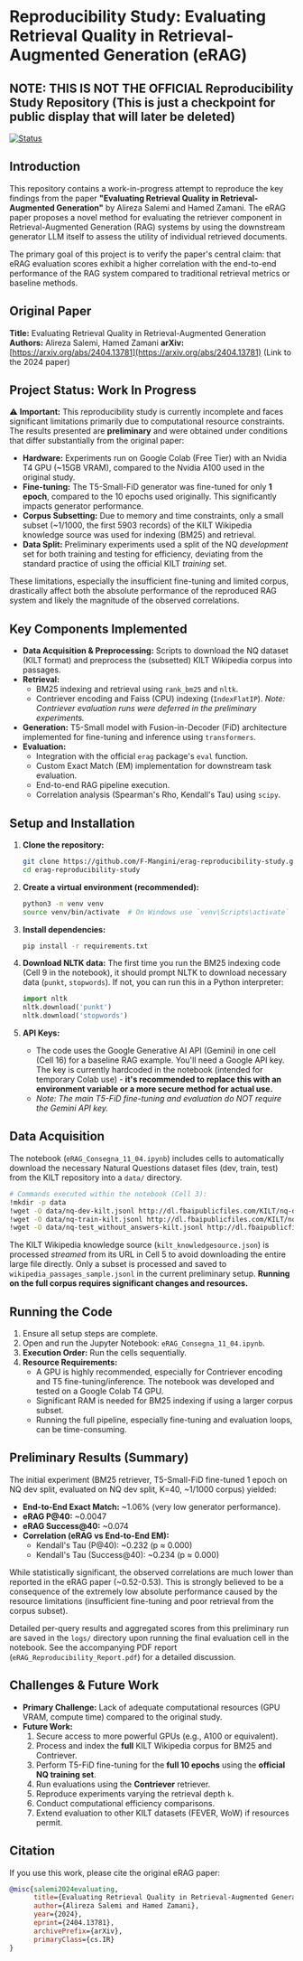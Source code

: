 # Reproducibility Study: Evaluating Retrieval Quality in Retrieval-Augmented Generation (eRAG) 

## NOTE: THIS IS NOT THE OFFICIAL Reproducibility Study Repository (This is just a checkpoint for public display that will later be deleted)

[![Status](https://img.shields.io/badge/status-Work%20In%20Progress-yellow.svg)](https://github.com/F-Mangini/erag-reproducibility-study)

## Introduction

This repository contains a work-in-progress attempt to reproduce the key findings from the paper **"Evaluating Retrieval Quality in Retrieval-Augmented Generation"** by Alireza Salemi and Hamed Zamani. The eRAG paper proposes a novel method for evaluating the retriever component in Retrieval-Augmented Generation (RAG) systems by using the downstream generator LLM itself to assess the utility of individual retrieved documents.

The primary goal of this project is to verify the paper's central claim: that eRAG evaluation scores exhibit a higher correlation with the end-to-end performance of the RAG system compared to traditional retrieval metrics or baseline methods.

## Original Paper

**Title:** Evaluating Retrieval Quality in Retrieval-Augmented Generation
**Authors:** Alireza Salemi, Hamed Zamani
**arXiv:** [https://arxiv.org/abs/2404.13781](https://arxiv.org/abs/2404.13781) (Link to the 2024 paper)

## Project Status: Work In Progress

⚠️ **Important:** This reproducibility study is currently incomplete and faces significant limitations primarily due to computational resource constraints. The results presented are **preliminary** and were obtained under conditions that differ substantially from the original paper:

*   **Hardware:** Experiments run on Google Colab (Free Tier) with an Nvidia T4 GPU (~15GB VRAM), compared to the Nvidia A100 used in the original study.
*   **Fine-tuning:** The T5-Small-FiD generator was fine-tuned for only **1 epoch**, compared to the 10 epochs used originally. This significantly impacts generator performance.
*   **Corpus Subsetting:** Due to memory and time constraints, only a small subset (~1/1000, the first 5903 records) of the KILT Wikipedia knowledge source was used for indexing (BM25) and retrieval.
*   **Data Split:** Preliminary experiments used a split of the NQ *development* set for both training and testing for efficiency, deviating from the standard practice of using the official KILT *training* set.

These limitations, especially the insufficient fine-tuning and limited corpus, drastically affect both the absolute performance of the reproduced RAG system and likely the magnitude of the observed correlations.

## Key Components Implemented

*   **Data Acquisition & Preprocessing:** Scripts to download the NQ dataset (KILT format) and preprocess the (subsetted) KILT Wikipedia corpus into passages.
*   **Retrieval:**
    *   BM25 indexing and retrieval using `rank_bm25` and `nltk`.
    *   Contriever encoding and Faiss (CPU) indexing (`IndexFlatIP`). *Note: Contriever evaluation runs were deferred in the preliminary experiments.*
*   **Generation:** T5-Small model with Fusion-in-Decoder (FiD) architecture implemented for fine-tuning and inference using `transformers`.
*   **Evaluation:**
    *   Integration with the official `erag` package's `eval` function.
    *   Custom Exact Match (EM) implementation for downstream task evaluation.
    *   End-to-end RAG pipeline execution.
    *   Correlation analysis (Spearman's Rho, Kendall's Tau) using `scipy`.

## Setup and Installation

1.  **Clone the repository:**
    ```bash
    git clone https://github.com/F-Mangini/erag-reproducibility-study.git
    cd erag-reproducibility-study
    ```

2.  **Create a virtual environment (recommended):**
    ```bash
    python3 -m venv venv
    source venv/bin/activate  # On Windows use `venv\Scripts\activate`
    ```

3.  **Install dependencies:**
    ```bash
    pip install -r requirements.txt
    ```

4.  **Download NLTK data:**
    The first time you run the BM25 indexing code (Cell 9 in the notebook), it should prompt NLTK to download necessary data (`punkt`, `stopwords`). If not, you can run this in a Python interpreter:
    ```python
    import nltk
    nltk.download('punkt')
    nltk.download('stopwords')
    ```

5.  **API Keys:**
    *   The code uses the Google Generative AI API (Gemini) in one cell (Cell 16) for a baseline RAG example. You'll need a Google API key. The key is currently hardcoded in the notebook (intended for temporary Colab use) - **it's recommended to replace this with an environment variable or a more secure method for actual use.**
    *   *Note: The main T5-FiD fine-tuning and evaluation do NOT require the Gemini API key.*

## Data Acquisition

The notebook (`eRAG_Consegna_11_04.ipynb`) includes cells to automatically download the necessary Natural Questions dataset files (dev, train, test) from the KILT repository into a `data/` directory.

```bash
# Commands executed within the notebook (Cell 3):
!mkdir -p data
!wget -O data/nq-dev-kilt.jsonl http://dl.fbaipublicfiles.com/KILT/nq-dev-kilt.jsonl
!wget -O data/nq-train-kilt.jsonl http://dl.fbaipublicfiles.com/KILT/nq-train-kilt.jsonl
!wget -O data/nq-test_without_answers-kilt.jsonl http://dl.fbaipublicfiles.com/KILT/nq-test_without_answers-kilt.jsonl
```

The KILT Wikipedia knowledge source (`kilt_knowledgesource.json`) is processed *streamed* from its URL in Cell 5 to avoid downloading the entire large file directly. Only a subset is processed and saved to `wikipedia_passages_sample.jsonl` in the current preliminary setup. **Running on the full corpus requires significant changes and resources.**

## Running the Code

1.  Ensure all setup steps are complete.
2.  Open and run the Jupyter Notebook: `eRAG_Consegna_11_04.ipynb`.
3.  **Execution Order:** Run the cells sequentially.
4.  **Resource Requirements:**
    *   A GPU is highly recommended, especially for Contriever encoding and T5 fine-tuning/inference. The notebook was developed and tested on a Google Colab T4 GPU.
    *   Significant RAM is needed for BM25 indexing if using a larger corpus subset.
    *   Running the full pipeline, especially fine-tuning and evaluation loops, can be time-consuming.

## Preliminary Results (Summary)

The initial experiment (BM25 retriever, T5-Small-FiD fine-tuned 1 epoch on NQ dev split, evaluated on NQ dev split, K=40, ~1/1000 corpus) yielded:

*   **End-to-End Exact Match:** ~1.06% (very low generator performance).
*   **eRAG P@40:** ~0.0047
*   **eRAG Success@40:** ~0.074
*   **Correlation (eRAG vs End-to-End EM):**
    *   Kendall's Tau (P@40): ~0.232 (p ≈ 0.000)
    *   Kendall's Tau (Success@40): ~0.234 (p ≈ 0.000)

While statistically significant, the observed correlations are much lower than reported in the eRAG paper (~0.52-0.53). This is strongly believed to be a consequence of the extremely low absolute performance caused by the resource limitations (insufficient fine-tuning and poor retrieval from the corpus subset).

Detailed per-query results and aggregated scores from this preliminary run are saved in the `logs/` directory upon running the final evaluation cell in the notebook. See the accompanying PDF report (`eRAG_Reproducibility_Report.pdf`) for a detailed discussion.

## Challenges & Future Work

*   **Primary Challenge:** Lack of adequate computational resources (GPU VRAM, compute time) compared to the original study.
*   **Future Work:**
    1.  Secure access to more powerful GPUs (e.g., A100 or equivalent).
    2.  Process and index the **full** KILT Wikipedia corpus for BM25 and Contriever.
    3.  Perform T5-FiD fine-tuning for the **full 10 epochs** using the **official NQ training set**.
    4.  Run evaluations using the **Contriever** retriever.
    5.  Reproduce experiments varying the retrieval depth `k`.
    6.  Conduct computational efficiency comparisons.
    7.  Extend evaluation to other KILT datasets (FEVER, WoW) if resources permit.

## Citation

If you use this work, please cite the original eRAG paper:

```bibtex
@misc{salemi2024evaluating,
      title={Evaluating Retrieval Quality in Retrieval-Augmented Generation},
      author={Alireza Salemi and Hamed Zamani},
      year={2024},
      eprint={2404.13781},
      archivePrefix={arXiv},
      primaryClass={cs.IR}
}
